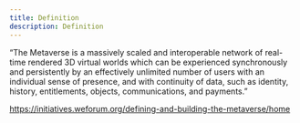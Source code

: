 ```yaml
---
title: Definition
description: Definition
---
```

“The Metaverse is a massively scaled and interoperable network of real-time rendered 3D virtual worlds which can be experienced synchronously and persistently by an effectively unlimited number of users with an individual sense of presence, and with continuity of data, such as identity, history, entitlements, objects, communications, and payments.”





https://initiatives.weforum.org/defining-and-building-the-metaverse/home



